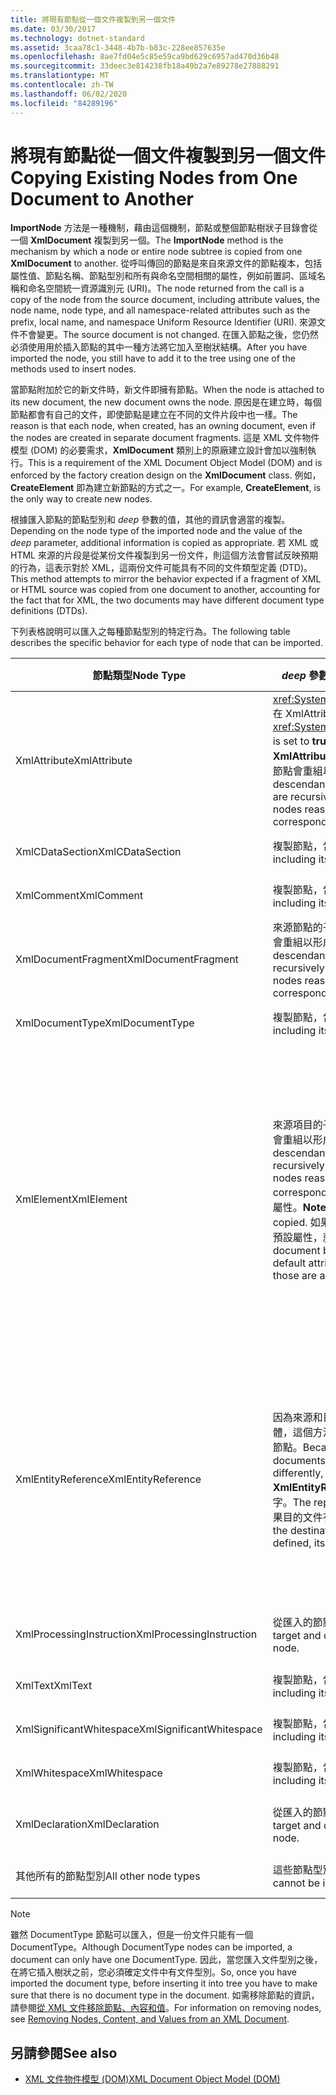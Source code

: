 ```yaml
---
title: 將現有節點從一個文件複製到另一個文件
ms.date: 03/30/2017
ms.technology: dotnet-standard
ms.assetid: 3caa78c1-3448-4b7b-b83c-228ee857635e
ms.openlocfilehash: 8ae7fd04e5c85e59ca9bd629c6957ad470d36b48
ms.sourcegitcommit: 33deec3e814238fb18a49b2a7e89278e27888291
ms.translationtype: MT
ms.contentlocale: zh-TW
ms.lasthandoff: 06/02/2020
ms.locfileid: "84289196"
---
```

# <a name="copying-existing-nodes-from-one-document-to-another"></a><span data-ttu-id="b211c-102">將現有節點從一個文件複製到另一個文件</span><span class="sxs-lookup"><span data-stu-id="b211c-102">Copying Existing Nodes from One Document to Another</span></span>
<span data-ttu-id="b211c-103">**ImportNode** 方法是一種機制，藉由這個機制，節點或整個節點樹狀子目錄會從一個 **XmlDocument** 複製到另一個。</span><span class="sxs-lookup"><span data-stu-id="b211c-103">The **ImportNode** method is the mechanism by which a node or entire node subtree is copied from one **XmlDocument** to another.</span></span> <span data-ttu-id="b211c-104">從呼叫傳回的節點是來自來源文件的節點複本，包括屬性值、節點名稱、節點型別和所有與命名空間相關的屬性，例如前置詞、區域名稱和命名空間統一資源識別元 (URI)。</span><span class="sxs-lookup"><span data-stu-id="b211c-104">The node returned from the call is a copy of the node from the source document, including attribute values, the node name, node type, and all namespace-related attributes such as the prefix, local name, and namespace Uniform Resource Identifier (URI).</span></span> <span data-ttu-id="b211c-105">來源文件不會變更。</span><span class="sxs-lookup"><span data-stu-id="b211c-105">The source document is not changed.</span></span> <span data-ttu-id="b211c-106">在匯入節點之後，您仍然必須使用用於插入節點的其中一種方法將它加入至樹狀結構。</span><span class="sxs-lookup"><span data-stu-id="b211c-106">After you have imported the node, you still have to add it to the tree using one of the methods used to insert nodes.</span></span>  
  
 <span data-ttu-id="b211c-107">當節點附加於它的新文件時，新文件即擁有節點。</span><span class="sxs-lookup"><span data-stu-id="b211c-107">When the node is attached to its new document, the new document owns the node.</span></span> <span data-ttu-id="b211c-108">原因是在建立時，每個節點都會有自己的文件，即使節點是建立在不同的文件片段中也一樣。</span><span class="sxs-lookup"><span data-stu-id="b211c-108">The reason is that each node, when created, has an owning document, even if the nodes are created in separate document fragments.</span></span> <span data-ttu-id="b211c-109">這是 XML 文件物件模型 (DOM) 的必要需求，**XmlDocument** 類別上的原廠建立設計會加以強制執行。</span><span class="sxs-lookup"><span data-stu-id="b211c-109">This is a requirement of the XML Document Object Model (DOM) and is enforced by the factory creation design on the **XmlDocument** class.</span></span> <span data-ttu-id="b211c-110">例如，**CreateElement** 即為建立新節點的方式之一。</span><span class="sxs-lookup"><span data-stu-id="b211c-110">For example, **CreateElement**, is the only way to create new nodes.</span></span>  
  
 <span data-ttu-id="b211c-111">根據匯入節點的節點型別和 *deep* 參數的值，其他的資訊會適當的複製。</span><span class="sxs-lookup"><span data-stu-id="b211c-111">Depending on the node type of the imported node and the value of the *deep* parameter, additional information is copied as appropriate.</span></span> <span data-ttu-id="b211c-112">若 XML 或 HTML 來源的片段是從某份文件複製到另一份文件，則這個方法會嘗試反映預期的行為，這表示對於 XML，這兩份文件可能具有不同的文件類型定義 (DTD)。</span><span class="sxs-lookup"><span data-stu-id="b211c-112">This method attempts to mirror the behavior expected if a fragment of XML or HTML source was copied from one document to another, accounting for the fact that for XML, the two documents may have different document type definitions (DTDs).</span></span>  
  
 <span data-ttu-id="b211c-113">下列表格說明可以匯入之每種節點型別的特定行為。</span><span class="sxs-lookup"><span data-stu-id="b211c-113">The following table describes the specific behavior for each type of node that can be imported.</span></span>  
  
|<span data-ttu-id="b211c-114">節點類型</span><span class="sxs-lookup"><span data-stu-id="b211c-114">Node Type</span></span>|<span data-ttu-id="b211c-115">*deep* 參數為 true</span><span class="sxs-lookup"><span data-stu-id="b211c-115">*deep* parameter is true</span></span>|<span data-ttu-id="b211c-116">*deep* 參數為 false</span><span class="sxs-lookup"><span data-stu-id="b211c-116">*deep* parameter is false</span></span>|  
|---------------|------------------------------|-------------------------------|  
|<span data-ttu-id="b211c-117">XmlAttribute</span><span class="sxs-lookup"><span data-stu-id="b211c-117">XmlAttribute</span></span>|<span data-ttu-id="b211c-118"><xref:System.Xml.XmlAttribute.Specified%2A> 在 XmlAttribute 上會設為 **true**。</span><span class="sxs-lookup"><span data-stu-id="b211c-118">The <xref:System.Xml.XmlAttribute.Specified%2A> is set to **true** on the XmlAttribute.</span></span> <span data-ttu-id="b211c-119">來源 **XmlAttribute** 的子代會遞迴匯入，而且產生的節點會重組以形成對應的樹狀子目錄。</span><span class="sxs-lookup"><span data-stu-id="b211c-119">The descendants of the source **XmlAttribute** are recursively imported and the resulting nodes reassembled to form the corresponding subtree.</span></span>|<span data-ttu-id="b211c-120">*deep* 參數不會套用至 **XmlAttribute** 節點，因為它們在匯入時一定會帶著它們的子節點。</span><span class="sxs-lookup"><span data-stu-id="b211c-120">The *deep* parameter does not apply to **XmlAttribute** nodes, because they always carry their child nodes with them when imported.</span></span>|  
|<span data-ttu-id="b211c-121">XmlCDataSection</span><span class="sxs-lookup"><span data-stu-id="b211c-121">XmlCDataSection</span></span>|<span data-ttu-id="b211c-122">複製節點，包含其資料。</span><span class="sxs-lookup"><span data-stu-id="b211c-122">Copies the node, including its data.</span></span>|<span data-ttu-id="b211c-123">複製節點，包含其資料。</span><span class="sxs-lookup"><span data-stu-id="b211c-123">Copies the node, including its data.</span></span>|  
|<span data-ttu-id="b211c-124">XmlComment</span><span class="sxs-lookup"><span data-stu-id="b211c-124">XmlComment</span></span>|<span data-ttu-id="b211c-125">複製節點，包含其資料。</span><span class="sxs-lookup"><span data-stu-id="b211c-125">Copies the node, including its data.</span></span>|<span data-ttu-id="b211c-126">複製節點，包含其資料。</span><span class="sxs-lookup"><span data-stu-id="b211c-126">Copies the node, including its data.</span></span>|  
|<span data-ttu-id="b211c-127">XmlDocumentFragment</span><span class="sxs-lookup"><span data-stu-id="b211c-127">XmlDocumentFragment</span></span>|<span data-ttu-id="b211c-128">來源節點的子代會遞迴匯入，而且產生的節點會重組以形成對應的樹狀子目錄。</span><span class="sxs-lookup"><span data-stu-id="b211c-128">The descendants of the source node are recursively imported and the resulting nodes reassembled to form the corresponding subtree.</span></span>|<span data-ttu-id="b211c-129">會建立空白的 **XmlDocumentFragment**。</span><span class="sxs-lookup"><span data-stu-id="b211c-129">An empty **XmlDocumentFragment** is created.</span></span>|  
|<span data-ttu-id="b211c-130">XmlDocumentType</span><span class="sxs-lookup"><span data-stu-id="b211c-130">XmlDocumentType</span></span>|<span data-ttu-id="b211c-131">複製節點，包含其 data.\*</span><span class="sxs-lookup"><span data-stu-id="b211c-131">Copies the node, including its data.\*</span></span>|<span data-ttu-id="b211c-132">複製節點，包含其 data.\*</span><span class="sxs-lookup"><span data-stu-id="b211c-132">Copies the node, including its data.\*</span></span>|  
|<span data-ttu-id="b211c-133">XmlElement</span><span class="sxs-lookup"><span data-stu-id="b211c-133">XmlElement</span></span>|<span data-ttu-id="b211c-134">來源項目的子代會遞迴匯入，而且產生的節點會重組以形成對應的樹狀子目錄。</span><span class="sxs-lookup"><span data-stu-id="b211c-134">The descendants of the source element are recursively imported and the resulting nodes reassembled to form the corresponding subtree.</span></span> <span data-ttu-id="b211c-135">**注意：** 不會複製預設屬性。</span><span class="sxs-lookup"><span data-stu-id="b211c-135">**Note:**  Default attributes are not copied.</span></span> <span data-ttu-id="b211c-136">如果要匯入的文件定義這個項目名稱的預設屬性，就會指派這些屬性。</span><span class="sxs-lookup"><span data-stu-id="b211c-136">If the document being imported into defines default attributes for this element name, those are assigned.</span></span>|<span data-ttu-id="b211c-137">來源項目的指定屬性節點會匯入，而且產生的 **XmlAttribute** 節點會附加至新項目。</span><span class="sxs-lookup"><span data-stu-id="b211c-137">Specified attribute nodes of the source element are imported, and the generated **XmlAttribute** nodes are attached to the new element.</span></span> <span data-ttu-id="b211c-138">不會複製子代節點。</span><span class="sxs-lookup"><span data-stu-id="b211c-138">The descendant nodes are not copied.</span></span> <span data-ttu-id="b211c-139">**注意：** 不會複製預設屬性。</span><span class="sxs-lookup"><span data-stu-id="b211c-139">**Note:**  Default attributes are not copied.</span></span> <span data-ttu-id="b211c-140">如果要匯入的文件定義這個項目名稱的預設屬性，就會指派這些屬性。</span><span class="sxs-lookup"><span data-stu-id="b211c-140">If the document being imported into defines default attributes for this element name, those are assigned.</span></span>|  
|<span data-ttu-id="b211c-141">XmlEntityReference</span><span class="sxs-lookup"><span data-stu-id="b211c-141">XmlEntityReference</span></span>|<span data-ttu-id="b211c-142">因為來源和目的文件可以擁有定義不同的實體，這個方法只會複製 **XmlEntityReference** 節點。</span><span class="sxs-lookup"><span data-stu-id="b211c-142">Because the source and destination documents could have the entities defined differently, this method only copies the **XmlEntityReference** node.</span></span> <span data-ttu-id="b211c-143">不包括取代文字。</span><span class="sxs-lookup"><span data-stu-id="b211c-143">The replacement text is not included.</span></span> <span data-ttu-id="b211c-144">如果目的文件有定義的實體，就會指派它的值。</span><span class="sxs-lookup"><span data-stu-id="b211c-144">If the destination document has the entity defined, its value is assigned.</span></span>|<span data-ttu-id="b211c-145">因為來源和目的文件可以擁有定義不同的實體，這個方法只會複製 **XmlEntityReference** 節點。</span><span class="sxs-lookup"><span data-stu-id="b211c-145">Because the source and destination documents could have the entities defined differently, this method only copies the **XmlEntityReference** node.</span></span> <span data-ttu-id="b211c-146">不包括取代文字。</span><span class="sxs-lookup"><span data-stu-id="b211c-146">The replacement text is not included.</span></span> <span data-ttu-id="b211c-147">如果目的文件有定義的實體，就會指派它的值。</span><span class="sxs-lookup"><span data-stu-id="b211c-147">If the destination document has the entity defined, its value is assigned.</span></span>|  
|<span data-ttu-id="b211c-148">XmlProcessingInstruction</span><span class="sxs-lookup"><span data-stu-id="b211c-148">XmlProcessingInstruction</span></span>|<span data-ttu-id="b211c-149">從匯入的節點複製目標和資料值。</span><span class="sxs-lookup"><span data-stu-id="b211c-149">Copies the target and data value from the imported node.</span></span>|<span data-ttu-id="b211c-150">從匯入的節點複製目標和資料值。</span><span class="sxs-lookup"><span data-stu-id="b211c-150">Copies the target and data value from the imported node.</span></span>|  
|<span data-ttu-id="b211c-151">XmlText</span><span class="sxs-lookup"><span data-stu-id="b211c-151">XmlText</span></span>|<span data-ttu-id="b211c-152">複製節點，包含其資料。</span><span class="sxs-lookup"><span data-stu-id="b211c-152">Copies the node, including its data.</span></span>|<span data-ttu-id="b211c-153">複製節點，包含其資料。</span><span class="sxs-lookup"><span data-stu-id="b211c-153">Copies the node, including its data.</span></span>|  
|<span data-ttu-id="b211c-154">XmlSignificantWhitespace</span><span class="sxs-lookup"><span data-stu-id="b211c-154">XmlSignificantWhitespace</span></span>|<span data-ttu-id="b211c-155">複製節點，包含其資料。</span><span class="sxs-lookup"><span data-stu-id="b211c-155">Copies the node, including its data.</span></span>|<span data-ttu-id="b211c-156">複製節點，包含其資料。</span><span class="sxs-lookup"><span data-stu-id="b211c-156">Copies the node, including its data.</span></span>|  
|<span data-ttu-id="b211c-157">XmlWhitespace</span><span class="sxs-lookup"><span data-stu-id="b211c-157">XmlWhitespace</span></span>|<span data-ttu-id="b211c-158">複製節點，包含其資料。</span><span class="sxs-lookup"><span data-stu-id="b211c-158">Copies the node, including its data.</span></span>|<span data-ttu-id="b211c-159">複製節點，包含其資料。</span><span class="sxs-lookup"><span data-stu-id="b211c-159">Copies the node, including its data.</span></span>|  
|<span data-ttu-id="b211c-160">XmlDeclaration</span><span class="sxs-lookup"><span data-stu-id="b211c-160">XmlDeclaration</span></span>|<span data-ttu-id="b211c-161">從匯入的節點複製目標和資料值。</span><span class="sxs-lookup"><span data-stu-id="b211c-161">Copies the target and data value from the imported node.</span></span>|<span data-ttu-id="b211c-162">從匯入的節點複製目標和資料值。</span><span class="sxs-lookup"><span data-stu-id="b211c-162">Copies the target and data value from the imported node.</span></span>|  
|<span data-ttu-id="b211c-163">其他所有的節點型別</span><span class="sxs-lookup"><span data-stu-id="b211c-163">All other node types</span></span>|<span data-ttu-id="b211c-164">這些節點型別不會匯入。</span><span class="sxs-lookup"><span data-stu-id="b211c-164">These node types cannot be imported.</span></span>|<span data-ttu-id="b211c-165">這些節點型別不會匯入。</span><span class="sxs-lookup"><span data-stu-id="b211c-165">These node types cannot be imported.</span></span>|  
  
> [!NOTE]
> <span data-ttu-id="b211c-166">雖然 DocumentType 節點可以匯入，但是一份文件只能有一個 DocumentType。</span><span class="sxs-lookup"><span data-stu-id="b211c-166">Although DocumentType nodes can be imported, a document can only have one DocumentType.</span></span> <span data-ttu-id="b211c-167">因此，當您匯入文件型別之後，在將它插入樹狀之前，您必須確定文件中有文件型別。</span><span class="sxs-lookup"><span data-stu-id="b211c-167">So, once you have imported the document type, before inserting it into tree you have to make sure that there is no document type in the document.</span></span> <span data-ttu-id="b211c-168">如需移除節點的資訊，請參閱[從 XML 文件移除節點、內容和值](removing-nodes-content-and-values-from-an-xml-document.md)。</span><span class="sxs-lookup"><span data-stu-id="b211c-168">For information on removing nodes, see [Removing Nodes, Content, and Values from an XML Document](removing-nodes-content-and-values-from-an-xml-document.md).</span></span>  
  
## <a name="see-also"></a><span data-ttu-id="b211c-169">另請參閱</span><span class="sxs-lookup"><span data-stu-id="b211c-169">See also</span></span>

- [<span data-ttu-id="b211c-170">XML 文件物件模型 (DOM)</span><span class="sxs-lookup"><span data-stu-id="b211c-170">XML Document Object Model (DOM)</span></span>](xml-document-object-model-dom.md)
